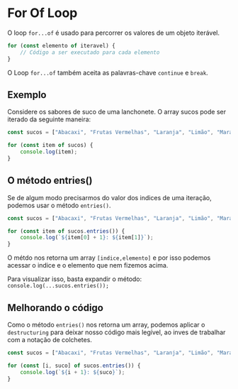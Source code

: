 # For Of Loop

O loop `for...of` é usado para percorrer os valores de um objeto iterável.

```javascript
for (const elemento of iteravel) {
	// Código a ser executado para cada elemento
}
```

O Loop `for...of` também aceita as palavras-chave `continue` e `break`.

## Exemplo

Considere os sabores de suco de uma lanchonete. O array sucos pode ser iterado da seguinte maneira:

```javascript
const sucos = ["Abacaxi", "Frutas Vermelhas", "Laranja", "Limão", "Maracujá"];

for (const item of sucos) {
	console.log(item);
}
```

## O método entries()

Se de algum modo precisarmos do valor dos indices de uma iteração, podemos usar o método `entries()`.

```javascript
const sucos = ["Abacaxi", "Frutas Vermelhas", "Laranja", "Limão", "Maracujá"];

for (const item of sucos.entries()) {
	console.log(`${item[0] + 1}: ${item[1]}`);
}
```

O métdo nos retorna um array `[indice,elemento]` e por isso podemos acessar o indice e o elemento que nem fizemos acima.

Para visualizar isso, basta expandir o método: `console.log(...sucos.entries());`

## Melhorando o código

Como o método `entries()` nos retorna um array, podemos aplicar o `destructuring` para deixar nosso código mais legível, ao inves de trabalhar com a notação de colchetes.

```javascript
const sucos = ["Abacaxi", "Frutas Vermelhas", "Laranja", "Limão", "Maracujá"];

for (const [i, suco] of sucos.entries()) {
	console.log(`${i + 1}: ${suco}`);
}
```
